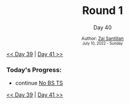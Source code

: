 <div align="center">
    <h1>Round 1</h1>
    <p>Day 40</p>
    <sub>
      Author: <a href="https://github.com/plskz" target="_blank">Zai Santillan</a>
      <br>
      <small>July 10, 2022 - Sunday</small>
    </sub>
  </div>

[<< Day 39](day039.md) | [Day 41 >>](day041.md)

### Today's Progress:

- continue [No BS TS](https://youtube.com/playlist?list=PLNqp92_EXZBJYFrpEzdO2EapvU0GOJ09n)

[<< Day 39](day039.md) | [Day 41 >>](day041.md)
